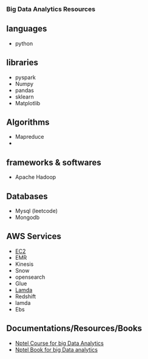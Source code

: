 ### Big Data Analytics Resources

## languages

- python

## libraries

- pyspark
- Numpy
- pandas
- sklearn
- Matplotlib

## Algorithms

- Mapreduce
-

## frameworks & softwares
- Apache Hadoop

## Databases

- Mysql (leetcode)
- Mongodb

## AWS Services
- [EC2](https://medium.com/edureka/aws-ec2-tutorial-16583cc7798e)
- EMR
- Kinesis
- Snow
- opensearch
- Glue
- [Lamda](https://medium.com/edureka/aws-lambda-tutorial-cadd47fbd39b)
- Redshift
- lamda
- Ebs

## Documentations/Resources/Books

- [Nptel Course for big Data Analytics](https://nptel.ac.in/courses/106104189)
- [Nptel Book for big Data analytics](https://drive.google.com/file/d/1aduy4DMWIqv4xXPdWzwHxnCBc_H6JnoT/view)
